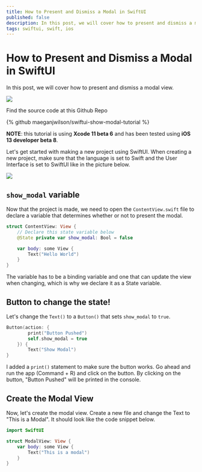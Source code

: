 ```yaml
---
title: How to Present and Dismiss a Modal in SwiftUI
published: false
description: In this post, we will cover how to present and dismiss a modal view.
tags: swiftui, swift, ios
---
```


# How to Present and Dismiss a Modal in SwiftUI

In this post, we will cover how to present and dismiss a modal view.

![](https://github.com/maeganjwilson/swiftui-show-modal-tutorial/blob/master/blog/images/present-dismiss.gif?raw=true)

Find the source code at this Github Repo

{% github maeganjwilson/swiftui-show-modal-tutorial %}

**NOTE**: this tutorial is using **Xcode 11 beta 6** and has been tested using **iOS 13 developer beta 8**.

Let's get started with making a new project using SwiftUI. When creating a new project, make sure that the language is set to Swift and the User Interface is set to SwiftUI like in the picture below.

![](https://github.com/maeganjwilson/swiftui-show-modal-tutorial/blob/master/blog/images/new-project.png?raw=true)

## `show_modal` variable

Now that the project is made, we need to open the `ContentView.swift` file to declare a variable that determines whether or not to present the modal.

```swift
struct ContentView: View {
    // Declare this state variable below
    @State private var show_modal: Bool = false

    var body: some View {
        Text("Hello World")
    }
}
```

The variable has to be a binding variable and one that can update the view when changing, which is why we declare it as a State variable.

## Button to change the state!

Let's change the `Text()` to a `Button()` that sets `show_modal` to `true`.

```swift
Button(action: {
        print("Button Pushed")
        self.show_modal = true
    }) {
        Text("Show Modal")
}
```

I added a `print()` statement to make sure the button works.
Go ahead and run the app (Command + R) and click on the button. By clicking on the button, "Button Pushed" will be printed in the console.

## Create the Modal View

Now, let's create the modal view. Create a new file and change the Text to "This is a Modal". It should look like the code snippet below.

```swift
import SwiftUI

struct ModalView: View {
    var body: some View {
        Text("This is a modal")
    }
}
```
